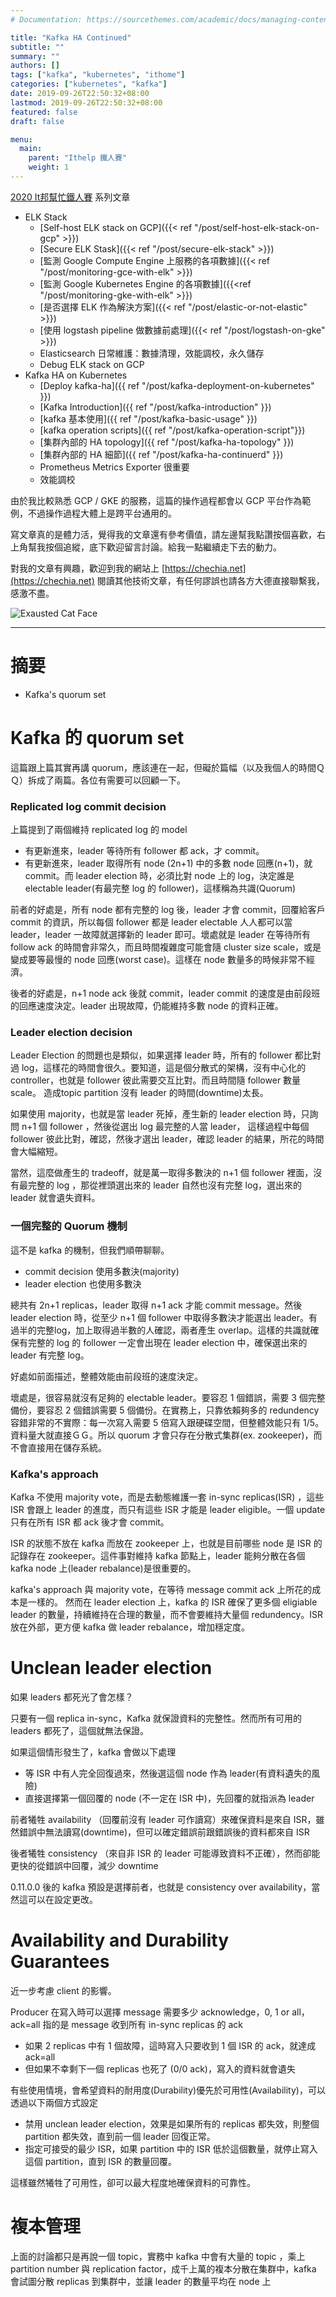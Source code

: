 ```yaml
---
# Documentation: https://sourcethemes.com/academic/docs/managing-content/

title: "Kafka HA Continued"
subtitle: ""
summary: ""
authors: []
tags: ["kafka", "kubernetes", "ithome"]
categories: ["kubernetes", "kafka"]
date: 2019-09-26T22:50:32+08:00
lastmod: 2019-09-26T22:50:32+08:00
featured: false
draft: false

menu:
  main:
    parent: "Ithelp 鐵人賽"
    weight: 1
---
```


[2020 It邦幫忙鐵人賽](https://ithelp.ithome.com.tw/2020ironman) 系列文章

- ELK Stack
  - [Self-host ELK stack on GCP]({{< ref "/post/self-host-elk-stack-on-gcp" >}})
  - [Secure ELK Stask]({{< ref "/post/secure-elk-stack" >}})
  - [監測 Google Compute Engine 上服務的各項數據]({{< ref "/post/monitoring-gce-with-elk" >}})
  - [監測 Google Kubernetes Engine 的各項數據]({{<ref "/post/monitoring-gke-with-elk" >}})
  - [是否選擇 ELK 作為解決方案]({{< ref "/post/elastic-or-not-elastic" >}})
  - [使用 logstash pipeline 做數據前處理]({{< ref "/post/logstash-on-gke" >}})
  - Elasticsearch 日常維護：數據清理，效能調校，永久儲存
  - Debug ELK stack on GCP
- Kafka HA on Kubernetes
  - [Deploy kafka-ha]({{ ref "/post/kafka-deployment-on-kubernetes" }})
  - [Kafka Introduction]({{ ref "/post/kafka-introduction" }})
  - [kafka 基本使用]({{ ref "/post/kafka-basic-usage" }}) 
  - [kafka operation scripts]({{ ref "/post/kafka-operation-script"}})
  - [集群內部的 HA topology]({{ ref "/post/kafka-ha-topology" }})
  - [集群內部的 HA 細節]({{ ref "/post/kafka-ha-continuerd" }})
  - Prometheus Metrics Exporter 很重要
  - 效能調校
  
由於我比較熟悉 GCP / GKE 的服務，這篇的操作過程都會以 GCP 平台作為範例，不過操作過程大體上是跨平台通用的。

寫文章真的是體力活，覺得我的文章還有參考價值，請左邊幫我點讚按個喜歡，右上角幫我按個追縱，底下歡迎留言討論。給我一點繼續走下去的動力。

對我的文章有興趣，歡迎到我的網站上 [https://chechia.net](https://chechia.net) 閱讀其他技術文章，有任何謬誤也請各方大德直接聯繫我，感激不盡。

![Exausted Cat Face](https://d32l83enj9u8rg.cloudfront.net/wp-content/uploads/iStock-966846550-cat-overheating-simonkr-1-940x470.jpg)

---

# 摘要

* Kafka's quorum set

# Kafka 的 quorum set

這篇跟上篇其實再講 quorum，應該連在一起，但礙於篇幅（以及我個人的時間ＱＱ）拆成了兩篇。各位有需要可以回顧一下。

### Replicated log commit decision

上篇提到了兩個維持 replicated log 的 model

* 有更新進來，leader 等待所有 follower 都 ack，才 commit。
* 有更新進來，leader 取得所有 node (2n+1) 中的多數 node 回應(n+1)，就 commit。而 leader election 時，必須比對 node 上的 log，決定誰是 electable leader(有最完整 log 的 follower)，這樣稱為共識(Quorum)

前者的好處是，所有 node 都有完整的 log 後，leader 才會 commit，回覆給客戶 commit  的資訊，所以每個 follower 都是 leader electable 人人都可以當 leader，leader 一故障就選擇新的 leader 即可。壞處就是 leader 在等待所有 follow ack 的時間會非常久，而且時間複雜度可能會隨 cluster size scale，或是變成要等最慢的 node 回應(worst case)。這樣在 node 數量多的時候非常不經濟。 

後者的好處是，n+1 node ack 後就 commit，leader commit 的速度是由前段班的回應速度決定。leader 出現故障，仍能維持多數 node 的資料正確。

### Leader election decision

Leader Election 的問題也是類似，如果選擇 leader 時，所有的 follower 都比對過 log，這樣花的時間會很久。要知道，這是個分散式的架構，沒有中心化的 controller，也就是 follower 彼此需要交互比對。而且時間隨 follower 數量 scale。 造成topic partition 沒有 leader 的時間(downtime)太長。

如果使用 majority，也就是當 leader 死掉，產生新的 leader election 時，只詢問 n+1 個 follower ，然後從選出 log 最完整的人當 leader， 這樣過程中每個 follower 彼此比對，確認，然後才選出 leader，確認 leader 的結果，所花的時間會大幅縮短。

當然，這麼做產生的 tradeoff，就是萬一取得多數決的 n+1 個 follower 裡面，沒有最完整的 log ，那從裡頭選出來的 leader 自然也沒有完整 log，選出來的 leader 就會遺失資料。

### 一個完整的 Quorum 機制

這不是 kafka 的機制，但我們順帶聊聊。

* commit decision 使用多數決(majority)
* leader election 也使用多數決

總共有 2n+1 replicas，leader 取得 n+1 ack 才能 commit message。然後 leader election 時，從至少 n+1 個 follower 中取得多數決才能選出 leader。有過半的完整log，加上取得過半數的人確認，兩者產生 overlap。這樣的共識就確保有完整的 log 的 follower 一定會出現在 leader election 中，確保選出來的 leader 有完整 log。

好處如前面描述，整體效能由前段班的速度決定。

壞處是，很容易就沒有足夠的 electable leader。要容忍 1 個錯誤，需要 3 個完整備份，要容忍 2 個錯誤需要 5 個備份。在實務上，只靠依賴夠多的 redundency 容錯非常的不實際：每一次寫入需要 5 倍寫入跟硬碟空間，但整體效能只有 1/5。資料量大就直接ＧＧ。所以 quorum 才會只存在分散式集群(ex. zookeeper)，而不會直接用在儲存系統。

### Kafka's approach

Kafka 不使用 majority vote，而是去動態維護一套 in-sync replicas(ISR) ，這些 ISR 會跟上 leader 的進度，而只有這些 ISR 才能是 leader eligible。一個 update 只有在所有 ISR 都 ack 後才會 commit。

ISR 的狀態不放在 kafka 而放在 zookeeper 上，也就是目前哪些 node 是 ISR 的記錄存在 zookeeper。這件事對維持 kafka 節點上，leader 能夠分散在各個 kafka node 上(leader rebalance)是很重要的。

kafka's approach 與 majority vote，在等待 message commit ack 上所花的成本是一樣的。 然而在 leader election 上，kafka 的 ISR 確保了更多個 eligiable leader 的數量，持續維持在合理的數量，而不會要維持大量個 redundency。ISR 放在外部，更方便 kafka 做 leader rebalance，增加穩定度。

# Unclean leader election

如果 leaders 都死光了會怎樣？

只要有一個 replica in-sync，Kafka 就保證資料的完整性。然而所有可用的 leaders 都死了，這個就無法保證。

如果這個情形發生了，kafka 會做以下處理

* 等 ISR 中有人完全回復過來，然後選這個 node 作為 leader(有資料遺失的風險)
* 直接選擇第一個回覆的 node (不一定在 ISR 中)，先回覆的就指派為 leader

前者犧牲 availability （回覆前沒有 leader 可作讀寫）來確保資料是來自 ISR，雖然錯誤中無法讀寫(downtime)，但可以確定錯誤前跟錯誤後的資料都來自 ISR

後者犧牲 consistency （來自非 ISR 的 leader 可能導致資料不正確），然而卻能更快的從錯誤中回覆，減少 downtime

0.11.0.0  後的 kafka 預設是選擇前者，也就是 consistency over availability，當然這可以在設定更改。

# Availability and Durability Guarantees

近一步考慮 client 的影響。

Producer 在寫入時可以選擇 message 需要多少 acknowledge，0, 1 or all，ack=all 指的是 message 收到所有 in-sync replicas 的 ack

* 如果 2 replicas 中有 1 個故障，這時寫入只要收到 1 個 ISR 的 ack，就達成 ack=all
* 但如果不幸剩下一個 replicas 也死了 (0/0 ack)，寫入的資料就會遺失

有些使用情境，會希望資料的耐用度(Durability)優先於可用性(Availability)，可以透過以下兩個方式設定

* 禁用 unclean leader election，效果是如果所有的 replicas 都失效，則整個 partition 都失效，直到前一個 leader 回復正常。
* 指定可接受的最少 ISR，如果 partition 中的 ISR 低於這個數量，就停止寫入這個 partition，直到 ISR 的數量回覆。

這樣雖然犧牲了可用性，卻可以最大程度地確保資料的可靠性。

# 複本管理

上面的討論都只是再說一個 topic，實務中 kafka 中會有大量的 topic ，乘上 partition number 與 replication factor，成千上萬的複本分散在集群中，kafka 會試圖分散 replicas 到集群中，並讓 leader 的數量平均在 node 上
